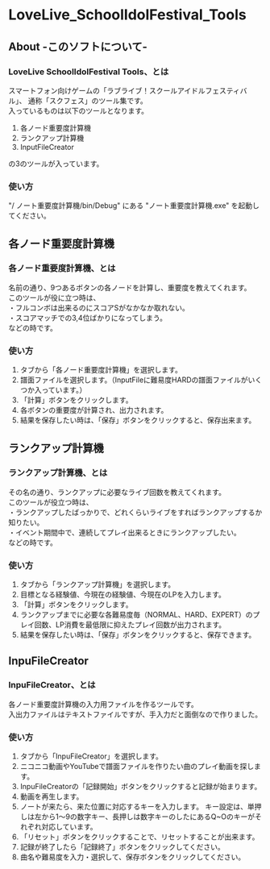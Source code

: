 LoveLive_SchoolIdolFestival_Tools
=================================
About -このソフトについて-
---------------------------------

### LoveLive SchoolIdolFestival Tools、とは  

スマートフォン向けゲームの「ラブライブ！スクールアイドルフェスティバル」、
通称「スクフェス」のツール集です。  
入っているものは以下のツールとなります。  

1. 各ノード重要度計算機
2. ランクアップ計算機
3. InputFileCreator

の3のツールが入っています。  

### 使い方  

"/ ノート重要度計算機/bin/Debug" にある "ノート重要度計算機.exe" を起動してください。  

各ノード重要度計算機
--------------------------------

### 各ノード重要度計算機、とは  

名前の通り、9つあるボタンの各ノードを計算し、重要度を教えてくれます。  
このツールが役に立つ時は、  
・フルコンボは出来るのにスコアSがなかなか取れない。  
・スコアマッチでの3,4位ばかりになってしまう。  
などの時です。  

### 使い方  

1. タブから「各ノード重要度計算機」を選択します。
2. 譜面ファイルを選択します。（InputFileに難易度HARDの譜面ファイルがいくつか入っています。）
3. 「計算」ボタンをクリックします。
4. 各ボタンの重要度が計算され、出力されます。
5. 結果を保存したい時は、「保存」ボタンをクリックすると、保存出来ます。

ランクアップ計算機
--------------------------------

### ランクアップ計算機、とは  

その名の通り、ランクアップに必要なライブ回数を教えてくれます。  
このツールが役立つ時は、  
・ランクアップしたばっかりで、どれくらいライブをすればランクアップするか知りたい。  
・イベント期間中で、連続してプレイ出来るときにランクアップしたい。  
などの時です。  

### 使い方

1. タブから「ランクアップ計算機」を選択します。
2. 目標となる経験値、今現在の経験値、今現在のLPを入力します。
3. 「計算」ボタンをクリックします。
4. ランクアップまでに必要な各難易度毎（NORMAL、HARD、EXPERT）のプレイ回数、LP消費を最低限に抑えたプレイ回数が出力されます。
5. 結果を保存したい時は、「保存」ボタンをクリックすると、保存できます。

InpuFileCreator
--------------------------------

### InpuFileCreator、とは  

各ノード重要度計算機の入力用ファイルを作るツールです。  
入出力ファイルはテキストファイルですが、手入力だと面倒なので作りました。  

### 使い方  

1. タブから「InpuFileCreator」を選択します。
2. ニコニコ動画やYouTubeで譜面ファイルを作りたい曲のプレイ動画を探します。
3. InpuFileCreatorの「記録開始」ボタンをクリックすると記録が始まります。
4. 動画を再生します。
5. ノートが来たら、来た位置に対応するキーを入力します。
キー設定は、単押しは左から1～9の数字キー、長押しは数字キーのしたにあるQ~Oのキーがそれぞれ対応しています。
6. 「リセット」ボタンをクリックすることで、リセットすることが出来ます。
7. 記録が終了したら「記録終了」ボタンをクリックしてください。
8. 曲名や難易度を入力・選択して、保存ボタンをクリックしてください。
